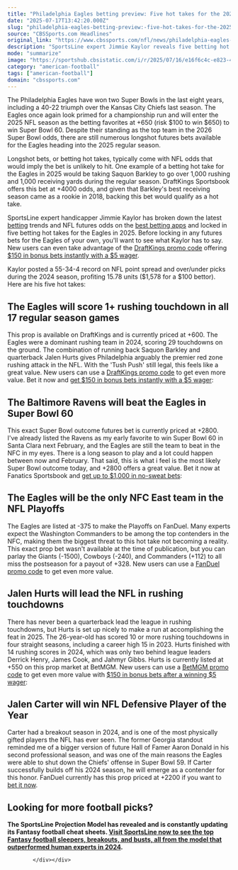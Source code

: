 ```yaml
---
title: "Philadelphia Eagles betting preview: Five hot takes for the 2025 NFL season, including a Super Bowl loss"
date: "2025-07-17T13:42:20.000Z"
slug: "philadelphia-eagles-betting-preview:-five-hot-takes-for-the-2025-nfl-season-including-a-super-bowl-loss"
source: "CBSSports.com Headlines"
original_link: "https://www.cbssports.com/nfl/news/philadelphia-eagles-betting-preview-five-hot-takes-for-the-2025-nfl-season-including-a-super-bowl-loss/"
description: "SportsLine expert Jimmie Kaylor reveals five betting hot takes and longshot bets for the Philadelphia Eagles during the 2025 NFL season"
mode: "summarize"
image: "https://sportshub.cbsistatic.com/i/r/2025/07/16/e16f6c4c-e823-47fc-969b-2beb973dd2f6/thumbnail/1200x675/a2c8bf4733cff39244c587a29a124048/jalen-hurts-cbs.jpg"
category: "american-football"
tags: ["american-football"]
domain: "cbssports.com"
---
```

<div id="readability-page-1" class="page"><div>
        
        
        
                
        
<p>The Philadelphia Eagles have won two Super Bowls in the last eight years, including a 40-22 triumph over the Kansas City Chiefs last season. The Eagles once again look primed for a championship run and will enter the 2025 NFL season as the betting favorites at +650 (risk $100 to win $650) to win Super Bowl 60. Despite their standing as the top team in the 2026 Super Bowl odds, there are still numerous longshot futures bets available for the Eagles heading into the 2025 regular season.&nbsp;</p><p>Longshot bets, or betting hot takes, typically come with NFL odds that would imply the bet is unlikely to hit. One example of a betting hot take for the Eagles in 2025 would be taking Saquon Barkley to go over 1,000 rushing and 1,000 receiving yards during the regular season. DraftKings Sportsbook offers this bet at +4000 odds, and given that Barkley's best receiving season came as a rookie in 2018, backing this bet would qualify as a hot take.&nbsp;</p><p>SportsLine expert handicapper Jimmie Kaylor has broken down the latest <a href="https://www.cbssports.com/betting/" target="_blank">betting</a> trends and NFL futures odds on the <span><a href="https://www.cbssports.com/betting/news/best-betting-apps/" target="_blank">best betting apps</a></span> and locked in five betting hot takes for the Eagles in 2025. Before locking in any futures bets for the Eagles of your own, you'll want to see what Kaylor has to say. New users can even take advantage of the&nbsp;<span><a href="https://www.cbssports.com/betting/news/draftkings-promo-code/" target="_blank">DraftKings promo code</a></span>&nbsp;offering <a href="https://martech.cbssports.com/bt/redirect/prod?b=draftkings&amp;c=sport" target="_blank" rel="sponsored mtech">$150 in bonus bets instantly with a $5 wager</a>.</p><p>Kaylor posted a 55-34-4 record on NFL point spread and over/under picks during the 2024 season, profiting 15.78 units ($1,578 for a $100 bettor). Here are his five hot takes:</p><h2>The Eagles will score 1+ rushing touchdown in all 17 regular season games</h2><p>This prop is available on DraftKings and is currently priced at +600. The Eagles were a dominant rushing team in 2024, scoring 29 touchdowns on the ground. The combination of running back Saquon Barkley and quarterback Jalen Hurts gives Philadelphia arguably the premier red zone rushing attack in the NFL. With the 'Tush Push' still legal, this feels like a great value. New users can use a <span><a href="https://www.cbssports.com/betting/news/draftkings-promo-code/" target="_blank">DraftKings promo code</a></span> to get even more value. Bet it now and <a href="https://martech.cbssports.com/bt/redirect/prod?b=draftkings&amp;c=sport" target="_blank" rel="sponsored mtech">get $150 in bonus bets instantly with a $5 wager</a>:</p><h2>The Baltimore Ravens will beat the Eagles in Super Bowl 60</h2><p>This exact Super Bowl outcome futures bet is currently priced at +2800. I've already listed the Ravens as my early favorite to win Super Bowl 60 in Santa Clara next February, and the Eagles are still the team to beat in the NFC in my eyes. There is a long season to play and a lot could happen between now and February. That said, this is what i feel is the most likely Super Bowl outcome today, and +2800 offers a great value. Bet it now at Fanatics Sportsbook and <a href="https://martech.cbssports.com/bt/redirect/prod?b=fanatics&amp;c=sport" target="_blank" rel="sponsored mtech">get up to $1,000 in no-sweat bets</a>:</p><h2>The Eagles will be the only NFC East team in the NFL Playoffs</h2><p>The Eagles are listed at -375 to make the Playoffs on FanDuel. Many experts expect the Washington Commanders to be among the top contenders in the NFC, making them the biggest threat to this hot take not becoming a reality. This exact prop bet wasn't available at the time of publication, but you can parlay the Giants (-1500), Cowboys (-240), and Commanders (+112) to all miss the postseason for a payout of +328. New users can use a <span><a href="https://www.cbssports.com/betting/news/fanduel-promo-code/" target="_blank">FanDuel promo code</a></span> to get even more value.&nbsp;</p><h2>Jalen Hurts will lead the NFL in rushing touchdowns</h2><p>There has never been a quarterback lead the league in rushing touchdowns, but Hurts is set up nicely to make a run at accomplishing the feat in 2025. The 26-year-old has scored 10 or more rushing touchdowns in four straight seasons, including a career high 15 in 2023. Hurts finished with 14 rushing scores in 2024, which was only two behind league leaders Derrick Henry, James Cook, and Jahmyr Gibbs. Hurts is currently listed at +550 on this prop market at BetMGM. New users can use a <span><a href="https://www.cbssports.com/betting/news/betmgm-promo-code/" target="_blank">BetMGM promo code</a></span> to get even more value with <a href="https://martech.cbssports.com/bt/redirect/prod?b=fanduel&amp;c=sport" target="_blank" rel="sponsored mtech">$150 in bonus bets after a winning $5 wager</a>:</p><h2>Jalen Carter will win NFL Defensive Player of the Year</h2><p>Carter had a breakout season in 2024, and is one of the most physically gifted players the NFL has ever seen. The former Georgia standout reminded me of a bigger version of future Hall of Famer Aaron Donald in his second professional season, and was one of the main reasons the Eagles were able to shut down the Chiefs' offense in Super Bowl 59. If Carter successfully builds off his 2024 season, he will emerge as a contender for this honor. FanDuel currently has this prop priced at +2200 if you want to <a href="https://martech.cbssports.com/bt/redirect/prod?b=fanduel&amp;c=sport" target="_blank" rel="sponsored mtech">bet it now</a>.&nbsp;</p><h2>Looking for more football picks?</h2><p><strong>The SportsLine Projection Model has revealed and is constantly updating its Fantasy football cheat sheets. <a href="https://www.sportsline.com/nfl/cheat-sheets-and-rankings/#ttag=07162025_agg_cbssports_football_NFL_kaylor_EaglesHotTakes" target="_blank">Visit SportsLine now to see the top Fantasy football sleepers, breakouts, and busts, all from the model that outperformed human experts in 2024</a>.&nbsp;</strong></p>


        
            </div></div>